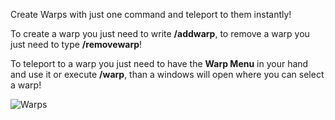 Create Warps with just one command and teleport to them instantly!

To create a warp you just need to write **/addwarp**, to remove a warp you just need to type **/removewarp**!

To teleport to a warp you just need to have the **Warp Menu** in your hand and use it or execute **/warp**, than a windows will open where you can select a warp!

![Warps](https://r2.mcpedl.com/submissions/167621/images/warps_4.png)